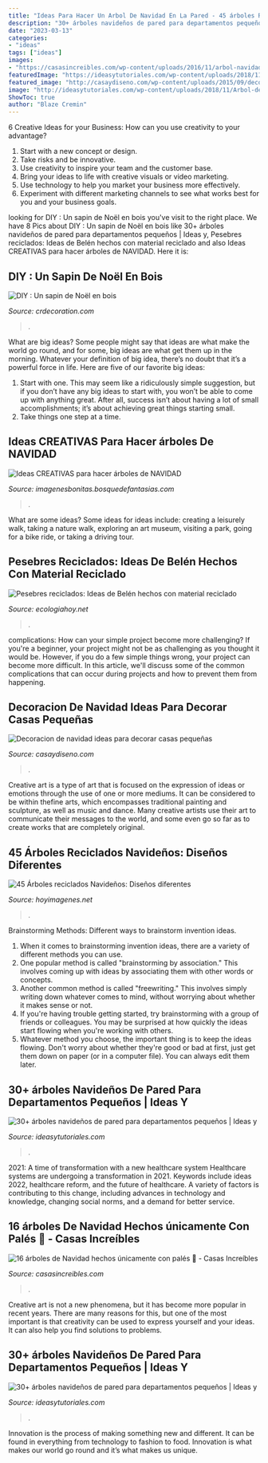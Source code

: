 ```yaml
---
title: "Ideas Para Hacer Un Arbol De Navidad En La Pared - 45 árboles Reciclados Navideños: Diseños Diferentes"
description: "30+ árboles navideños de pared para departamentos pequeños"
date: "2023-03-13"
categories:
- "ideas"
tags: ["ideas"]
images:
- "https://casasincreibles.com/wp-content/uploads/2016/11/arbol-navidad-con-palets-07.jpg"
featuredImage: "https://ideasytutoriales.com/wp-content/uploads/2018/11/Arbol-de-Navidad-para-Pared-09.jpg"
featured_image: "http://casaydiseno.com/wp-content/uploads/2015/09/decoracion-de-navidad-ideas-para-decorar-ramas-blancas.jpg"
image: "http://ideasytutoriales.com/wp-content/uploads/2018/11/Arbol-de-Navidad-para-Pared-02.jpg"
ShowToc: true
author: "Blaze Cremin"
---
```



6 Creative Ideas for your Business: How can you use creativity to your advantage?
1. Start with a new concept or design.
2. Take risks and be innovative.
3. Use creativity to inspire your team and the customer base. 
4. Bring your ideas to life with creative visuals or video marketing. 
5. Use technology to help you market your business more effectively. 
6. Experiment with different marketing channels to see what works best for you and your business goals.

	

		
looking for DIY : Un sapin de Noël en bois you've visit to the right place. We have 8 Pics about DIY : Un sapin de Noël en bois like 30+ árboles navideños de pared para departamentos pequeños | Ideas y, Pesebres reciclados: Ideas de Belén hechos con material reciclado and also Ideas CREATIVAS para hacer árboles de NAVIDAD. Here it is:
		
    
## DIY : Un Sapin De Noël En Bois

<img loading=lazy src="http://www.crdecoration.com/blog-decoration/wp-content/uploads/2013/11/DIY-Sapin-de-Noel-en-bois-7.jpg" onerror="this.onerror=null;this.src='https://tse4.mm.bing.net/th?id=OIP.1nGCXQg2vLdG0sOSUnVuPQHaMO&amp;pid=15.1';" alt="DIY : Un sapin de Noël en bois">

_Source: crdecoration.com_

>. 

	

What are big ideas?
Some people might say that ideas are what make the world go round, and for some, big ideas are what get them up in the morning. Whatever your definition of big idea, there’s no doubt that it’s a powerful force in life. Here are five of our favorite big ideas: 
1. Start with one. This may seem like a ridiculously simple suggestion, but if you don’t have any big ideas to start with, you won’t be able to come up with anything great. After all, success isn’t about having a lot of small accomplishments; it’s about achieving great things starting small. 
2. Take things one step at a time.

    
## Ideas CREATIVAS Para Hacer árboles De NAVIDAD

<img loading=lazy src="https://imagenesbonitas.bosquedefantasias.com/wp-content/uploads/2020/11/ideas-árboles-navidad-1.jpg" onerror="this.onerror=null;this.src='https://tse1.mm.bing.net/th?id=OIP.hXCIvi0bZP6WHAemAqd16QHaNJ&amp;pid=15.1';" alt="Ideas CREATIVAS para hacer árboles de NAVIDAD">

_Source: imagenesbonitas.bosquedefantasias.com_

>. 

	

What are some ideas?
Some ideas for ideas include: creating a leisurely walk, taking a nature walk, exploring an art museum, visiting a park, going for a bike ride, or taking a driving tour.

    
## Pesebres Reciclados: Ideas De Belén Hechos Con Material Reciclado

<img loading=lazy src="https://ecologiahoy.net/wp-content/uploads/2016/12/pesebre-terminado-manualidad.jpg" onerror="this.onerror=null;this.src='https://tse2.mm.bing.net/th?id=OIP.n5cXaAkpWCZwElAALWIYCAHaJ4&amp;pid=15.1';" alt="Pesebres reciclados: Ideas de Belén hechos con material reciclado">

_Source: ecologiahoy.net_

>. 

	

complications: How can your simple project become more challenging?
If you're a beginner, your project might not be as challenging as you thought it would be. However, if you do a few simple things wrong, your project can become more difficult. In this article, we'll discuss some of the common complications that can occur during projects and how to prevent them from happening.

    
## Decoracion De Navidad Ideas Para Decorar Casas Pequeñas

<img loading=lazy src="http://casaydiseno.com/wp-content/uploads/2015/09/decoracion-de-navidad-ideas-para-decorar-ramas-blancas.jpg" onerror="this.onerror=null;this.src='https://tse3.mm.bing.net/th?id=OIP.-1kVmNqqSl7EkuC7WtvGlAHaLF&amp;pid=15.1';" alt="Decoracion de navidad ideas para decorar casas pequeñas">

_Source: casaydiseno.com_

>. 

	

Creative art is a type of art that is focused on the expression of ideas or emotions through the use of one or more mediums. It can be considered to be within thefine arts, which encompasses traditional painting and sculpture, as well as music and dance. Many creative artists use their art to communicate their messages to the world, and some even go so far as to create works that are completely original.

    
## 45 Árboles Reciclados Navideños: Diseños Diferentes

<img loading=lazy src="https://hoyimagenes.net/wp-content/uploads/2016/12/4d8bcb08dbe544c4695006ed87e2a8b0.jpg" onerror="this.onerror=null;this.src='https://tse3.mm.bing.net/th?id=OIP.JhBgSFVjMdmlScmfRiM3tAHaLJ&amp;pid=15.1';" alt="45 Árboles reciclados Navideños: Diseños diferentes">

_Source: hoyimagenes.net_

>. 

	

Brainstorming Methods: Different ways to brainstorm invention ideas.
1. When it comes to brainstorming invention ideas, there are a variety of different methods you can use.
2. One popular method is called "brainstorming by association." This involves coming up with ideas by associating them with other words or concepts.
3. Another common method is called "freewriting." This involves simply writing down whatever comes to mind, without worrying about whether it makes sense or not.
4. If you're having trouble getting started, try brainstorming with a group of friends or colleagues. You may be surprised at how quickly the ideas start flowing when you're working with others.
5. Whatever method you choose, the important thing is to keep the ideas flowing. Don't worry about whether they're good or bad at first, just get them down on paper (or in a computer file). You can always edit them later.

    
## 30+ árboles Navideños De Pared Para Departamentos Pequeños | Ideas Y

<img loading=lazy src="http://ideasytutoriales.com/wp-content/uploads/2018/11/Arbol-de-Navidad-para-Pared-02.jpg" onerror="this.onerror=null;this.src='https://tse2.mm.bing.net/th?id=OIP.qq_lEcrWELTJqklZVqt13QHaJ3&amp;pid=15.1';" alt="30+ árboles navideños de pared para departamentos pequeños | Ideas y">

_Source: ideasytutoriales.com_

>. 

	

2021: A time of transformation with a new healthcare system
Healthcare systems are undergoing a transformation in 2021. Keywords include ideas 2022, healthcare reform, and the future of healthcare. A variety of factors is contributing to this change, including advances in technology and knowledge, changing social norms, and a demand for better service.

    
## 16 árboles De Navidad Hechos únicamente Con Palés 🏰 - Casas Increíbles

<img loading=lazy src="https://casasincreibles.com/wp-content/uploads/2016/11/arbol-navidad-con-palets-07.jpg" onerror="this.onerror=null;this.src='https://tse2.mm.bing.net/th?id=OIP.ixL0J8gcu4MxiB6ZAuIyYQHaLH&amp;pid=15.1';" alt="16 árboles de Navidad hechos únicamente con palés 🏰 - Casas Increíbles">

_Source: casasincreibles.com_

>. 

	

Creative art is not a new phenomena, but it has become more popular in recent years. There are many reasons for this, but one of the most important is that creativity can be used to express yourself and your ideas. It can also help you find solutions to problems.

    
## 30+ árboles Navideños De Pared Para Departamentos Pequeños | Ideas Y

<img loading=lazy src="https://ideasytutoriales.com/wp-content/uploads/2018/11/Arbol-de-Navidad-para-Pared-09.jpg" onerror="this.onerror=null;this.src='https://tse2.mm.bing.net/th?id=OIP.CRhI8CU9oSxAcWaNfZOP7gHaJ4&amp;pid=15.1';" alt="30+ árboles navideños de pared para departamentos pequeños | Ideas y">

_Source: ideasytutoriales.com_

>. 

	

Innovation is the process of making something new and different. It can be found in everything from technology to fashion to food. Innovation is what makes our world go round and it’s what makes us unique.

